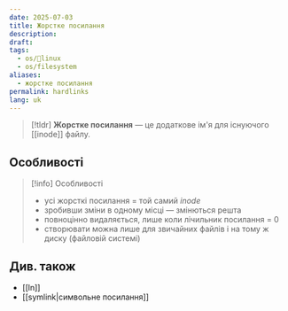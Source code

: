 ```yaml
---
date: 2025-07-03
title: Жорстке посилання
description: 
draft: 
tags:
  - os/🐧linux
  - os/filesystem
aliases:
  - жорстке посилання
permalink: hardlinks
lang: uk
---
```


> [!tldr]
> **Жорстке посилання** — це додаткове ім'я для існуючого [[inode]] файлу.

## Особливості

> [!info] Особливості
> - усі жорсткі посилання = той самий _inode_
> - зробивши зміни в одному місці — змінються решта
> - повноцінно видаляється, лише коли лічильник посилання = 0
> - створювати можна лише для звичайних файлів і на тому ж диску (файловій системі)

## Див. також

- [[ln]]
- [[symlink|символьне посилання]]
